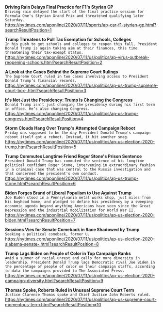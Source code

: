 **Driving Rain Delays Final Practice for F1's Styrian GP**\
`Driving rain delayed the start of the final practice session for Formula One's Styrian Grand Prix and threatened qualifying later Saturday.`\
https://nytimes.com/aponline/2020/07/11/sports/ap-car-f1-styrian-gp.html?searchResultPosition=1

**Trump Threatens to Pull Tax Exemption for Schools, Colleges**\
`In his push to get schools and colleges to reopen this fall, President Donald Trump is again taking aim at their finances, this time threatening their tax-exempt status.`\
https://nytimes.com/aponline/2020/07/11/us/politics/ap-virus-outbreak-reopening-schools.html?searchResultPosition=2

**A Look at the Cases Behind the Supreme Court Rulings**\
`The Supreme Court ruled in two cases involving access to President Donald Trump’s financial records.`\
https://nytimes.com/aponline/2020/07/11/us/politics/ap-us-trump-supreme-court-box-.html?searchResultPosition=3

**It's Not Just the Presidency: Trump Is Changing the Congress**\
`Donald Trump isn’t just changing the presidency during his first term in office. He’s also changing Congress.`\
https://nytimes.com/aponline/2020/07/11/us/politics/ap-us-trump-congress.html?searchResultPosition=4

**Storm Clouds Hang Over Trump's Attempted Campaign Reboot**\
`Friday was supposed to be the day President Donald Trump's campaign reboot itself got a reboot. Instead, it hit another snag.`\
https://nytimes.com/aponline/2020/07/11/us/politics/ap-us-election-2020-trump.html?searchResultPosition=5

**Trump Commutes Longtime Friend Roger Stone's Prison Sentence**\
`President Donald Trump has commuted the sentence of his longtime political confidant Roger Stone, intervening in extraordinary fashion in a criminal case that was central to the Russia investigation and that concerned the president's own conduct.`\
https://nytimes.com/aponline/2020/07/11/us/politics/ap-us-trump-stone.html?searchResultPosition=6

**Biden Forges Brand of Liberal Populism to Use Against Trump**\
`Joe Biden stood in a Pennsylvania metal works shop, just miles from his boyhood home, and pledged to define his presidency by a sweeping economic agenda beyond anything Americans have seen since the Great Depression and the industrial mobilization for World War II.`\
https://nytimes.com/aponline/2020/07/11/us/politics/ap-us-election-2020-biden.html?searchResultPosition=7

**Sessions Vies for Senate Comeback in Race Shadowed by Trump**\
`Seeking a political comeback, former U.`\
https://nytimes.com/aponline/2020/07/11/us/politics/ap-us-election-2020-alabama-senate-.html?searchResultPosition=8

**Trump Lags Biden on People of Color in Top Campaign Ranks**\
`Amid a summer of racial unrest and calls for more diversity in leadership, President Donald Trump lags Democratic rival Joe Biden in the percentage of people of color on their campaign staffs, according to data the campaigns provided to The Associated Press.`\
https://nytimes.com/aponline/2020/07/11/us/politics/ap-us-election-2020-campaign-diversity.html?searchResultPosition=9

**Thomas Spoke, Roberts Ruled in Unusual Supreme Court Term**\
`Justice Clarence Thomas spoke and Chief Justice John Roberts ruled.`\
https://nytimes.com/aponline/2020/07/11/us/politics/ap-us-supreme-court-momentous-term.html?searchResultPosition=10

